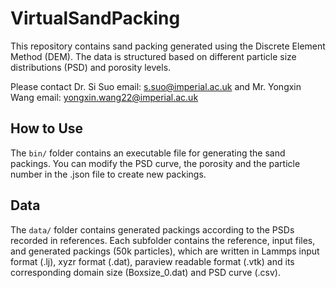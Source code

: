 # VirtualSandPacking
This repository contains sand packing generated using the Discrete Element Method (DEM). The data is structured based on different particle size distributions (PSD) and porosity levels. 

Please contact Dr. Si Suo email: s.suo@imperial.ac.uk and Mr. Yongxin Wang email: yongxin.wang22@imperial.ac.uk

## How to Use
The `bin/` folder contains an executable file for generating the sand packings. You can modify the PSD curve, the porosity and the particle number in the .json file to create new packings.

## Data
The `data/` folder contains generated packings according to the PSDs recorded in references. Each subfolder contains the reference, input files, and generated packings (50k particles), which are written in Lammps input format (.lj), xyzr format (.dat), paraview readable format (.vtk) and its corresponding domain size (Boxsize_0.dat) and PSD curve (.csv).

